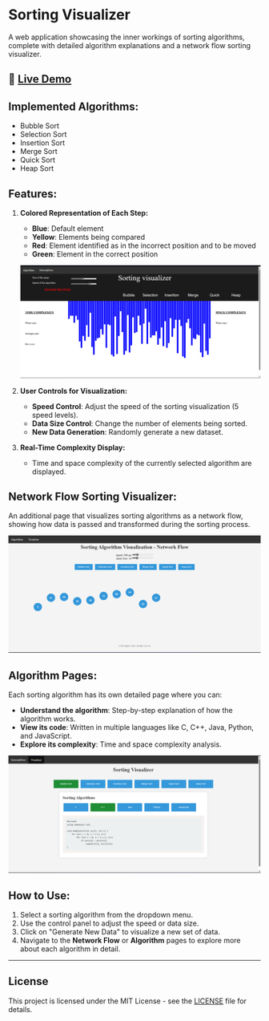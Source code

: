 # Sorting Visualizer

A web application showcasing the inner workings of sorting algorithms, complete with detailed algorithm explanations and a network flow sorting visualizer.

## 🔗 [Live Demo](https://dsa-sortingvisualizer.vercel.app)

## Implemented Algorithms:
- Bubble Sort
- Selection Sort
- Insertion Sort
- Merge Sort
- Quick Sort
- Heap Sort

## Features:
1. **Colored Representation of Each Step:**
    - **Blue**: Default element
    - **Yellow**: Elements being compared
    - **Red**: Element identified as in the incorrect position and to be moved
    - **Green**: Element in the correct position
    
    ![Color Representation](https://github.com/raghavg2004/Sorting-Visualizer/blob/main/img/1.png)
    
2. **User Controls for Visualization:**
   - **Speed Control**: Adjust the speed of the sorting visualization (5 speed levels).
   - **Data Size Control**: Change the number of elements being sorted.
   - **New Data Generation**: Randomly generate a new dataset.
   
   
3. **Real-Time Complexity Display:**
   - Time and space complexity of the currently selected algorithm are displayed.
   

## Network Flow Sorting Visualizer:
An additional page that visualizes sorting algorithms as a network flow, showing how data is passed and transformed during the sorting process.

![Network Flow](https://github.com/raghavg2004/Sorting-Visualizer/blob/main/img/2.png)

## Algorithm Pages:
Each sorting algorithm has its own detailed page where you can:
- **Understand the algorithm**: Step-by-step explanation of how the algorithm works.
- **View its code**: Written in multiple languages like C, C++, Java, Python, and JavaScript.
- **Explore its complexity**: Time and space complexity analysis.

![Algorithm Page](https://github.com/raghavg2004/Sorting-Visualizer/blob/main/img/3..png)

## How to Use:
1. Select a sorting algorithm from the dropdown menu.
2. Use the control panel to adjust the speed or data size.
3. Click on "Generate New Data" to visualize a new set of data.
4. Navigate to the **Network Flow** or **Algorithm** pages to explore more about each algorithm in detail.

---

## License
This project is licensed under the MIT License - see the [LICENSE](LICENSE) file for details.
